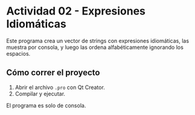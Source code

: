 # Actividad 02 - Expresiones Idiomáticas

Este programa crea un vector de strings con expresiones idiomáticas, las muestra por consola, y luego las ordena alfabéticamente ignorando los espacios.

## Cómo correr el proyecto

1. Abrir el archivo `.pro` con Qt Creator.
2. Compilar y ejecutar.

El programa es solo de consola.

